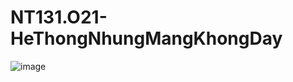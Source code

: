 # NT131.O21-HeThongNhungMangKhongDay

![image](https://github.com/longnguyen20/NT131.O21-HeThongNhungMangKhongDay/assets/109360566/8f7e6c93-cb36-4d6c-b5ce-b5c252315545)



